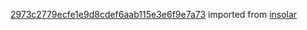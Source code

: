 [2973c2779ecfe1e9d8cdef6aab115e3e6f9e7a73](https://github.com/insolar/insolar/commit/2973c2779ecfe1e9d8cdef6aab115e3e6f9e7a73) imported from [insolar](https://github.com/insolar/insolar)
